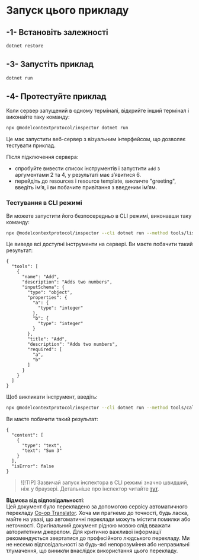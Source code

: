 <!--
CO_OP_TRANSLATOR_METADATA:
{
  "original_hash": "1d6ed68c1dd1584c2d8eb599fa601c0b",
  "translation_date": "2025-06-18T06:12:09+00:00",
  "source_file": "03-GettingStarted/01-first-server/solution/dotnet/README.md",
  "language_code": "uk"
}
-->
# Запуск цього прикладу

## -1- Встановіть залежності

```bash
dotnet restore
```

## -3- Запустіть приклад


```bash
dotnet run
```

## -4- Протестуйте приклад

Коли сервер запущений в одному терміналі, відкрийте інший термінал і виконайте таку команду:

```bash
npx @modelcontextprotocol/inspector dotnet run
```

Це має запустити веб-сервер з візуальним інтерфейсом, що дозволяє тестувати приклад.

Після підключення сервера: 

- спробуйте вивести список інструментів і запустити `add` з аргументами 2 та 4, у результаті має з’явитися 6.
- перейдіть до resources і resource template, викличте "greeting", введіть ім’я, і ви побачите привітання з введеним ім’ям.

### Тестування в CLI режимі

Ви можете запустити його безпосередньо в CLI режимі, виконавши таку команду:

```bash
npx @modelcontextprotocol/inspector --cli dotnet run --method tools/list
```

Це виведе всі доступні інструменти на сервері. Ви маєте побачити такий результат:

```text
{
  "tools": [
    {
      "name": "Add",
      "description": "Adds two numbers",
      "inputSchema": {
        "type": "object",
        "properties": {
          "a": {
            "type": "integer"
          },
          "b": {
            "type": "integer"
          }
        },
        "title": "Add",
        "description": "Adds two numbers",
        "required": [
          "a",
          "b"
        ]
      }
    }
  ]
}
```

Щоб викликати інструмент, введіть:

```bash
npx @modelcontextprotocol/inspector --cli dotnet run --method tools/call --tool-name Add --tool-arg a=1 --tool-arg b=2
```

Ви маєте побачити такий результат:

```text
{
  "content": [
    {
      "type": "text",
      "text": "Sum 3"
    }
  ],
  "isError": false
}
```

> ![!TIP]
> Зазвичай запуск інспектора в CLI режимі значно швидший, ніж у браузері.
> Детальніше про інспектор читайте [тут](https://github.com/modelcontextprotocol/inspector).

**Відмова від відповідальності**:  
Цей документ було перекладено за допомогою сервісу автоматичного перекладу [Co-op Translator](https://github.com/Azure/co-op-translator). Хоча ми прагнемо до точності, будь ласка, майте на увазі, що автоматичні переклади можуть містити помилки або неточності. Оригінальний документ рідною мовою слід вважати авторитетним джерелом. Для критично важливої інформації рекомендується звертатися до професійного людського перекладу. Ми не несемо відповідальності за будь-які непорозуміння або неправильні тлумачення, що виникли внаслідок використання цього перекладу.